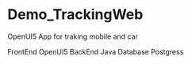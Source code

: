 # Demo_TrackingWeb
OpenUI5 App for traking mobile and car

FrontEnd OpenUI5
BackEnd Java
Database Postgress
